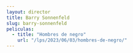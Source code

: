 ```yaml
---
layout: director
title: Barry Sonnenfeld
slug: barry-sonnenfeld
peliculas:
  - title: "Hombres de negro"
    url: "/lps/2023/06/03/hombres-de-negro/"
---
```

